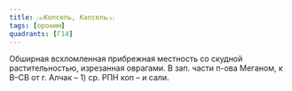 ```yaml
---
title: ⒜Копсель, Капсель⒵
tags: [ороним]
quadrants: [Г14]
---
```


Обширная всхломленная прибрежная местность со скудной растительностью,
изрезанная оврагами. В зап. части п-ова Меганом, к В–СВ от г. Алчак – 1) ср. РПН
коп – и сали.
